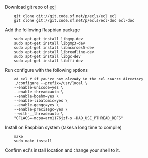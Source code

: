 Download git repo of [ecl](http://ecls.sourceforge.net/download.html)

```shell
    git clone git://git.code.sf.net/p/ecls/ecl ecl
    git clone git://git.code.sf.net/p/ecls/ecl-doc ecl-doc
```

Add the following Raspbian package

```shell
    sudo apt-get install libgmp-dev
    sudo apt-get install libgmp3-dev
    sudo apt-get install libncurses5-dev
    sudo apt-get install libreadline-dev
    sudo apt-get install libgc-dev
    sudo apt-get install libffi-dev
```

Run configure with the following options

```shell
    cd ecl # if you're not already in the ecl source directory
    ./configure --prefix=/usr/local \
    --enable-unicode=yes \
    --enable-thread=auto \
    --enable-boehm=yes \
    --enable-libatomic=yes \
    --enable-gengc=yes \
    --enable-precisegc=yes \
    --with-__thread=auto \
    "CFLAGS=-mcpu=arm1176jzf-s -DAO_USE_PTHREAD_DEFS"
```

Install on Raspbian system (takes a long time to compile)

```shell
    make
    sudo make install
```

Confirm ecl's install location and change your shell to it.

